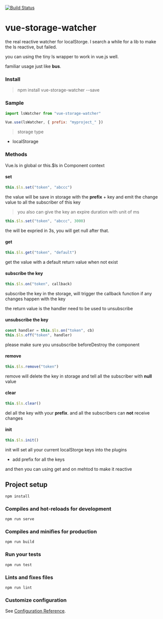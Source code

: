 [![Build Status](https://travis-ci.com/dreambo8563/vue-storage-watcher.svg?branch=master)](https://travis-ci.com/dreambo8563/vue-storage-watcher)

# vue-storage-watcher

the real reactive watcher for localStorge.
I search a while for a lib to make the ls reactive, but failed.

you can using the tiny ls wrapper to work in vue.js well.

familiar usage just like **bus**.

### Install

> npm install vue-storage-watcher --save

### Sample

```js
import lsWatcher from "vue-storage-watcher"

Vue.use(lsWatcher, { prefix: "myproject_" })
```

> storage type

- localStorage

### Methods

Vue.ls in global or this.\$ls in Component context

#### set

```js
this.$ls.set("token", "abccc")
```

the value will be save in storage with the **prefix** + key
and emit the change value to all the subscriber of this key

> you also can give the key an expire duration with unit of ms

```js
this.$ls.set("token", "abccc", 3000)
```

the will be expried in 3s, you will get null after that.

#### get

```js
this.$ls.get("token", "default")
```

get the value with a default return value when not exist

#### subscribe the key

```js
this.$ls.on("token", callback)
```

subscribe the key in the storage, will trigger the callback function if any changes happen with the key

the return value is the handler need to be used to unsubscribe

#### unsubscribe the key

```js
const handler = this.$ls.on("token", cb)
this.$ls.off("token", handler)
```

please make sure you unsubscribe beforeDestroy the component

#### remove

```js
this.$ls.remove("token")
```

remove will delete the key in storage and tell all the subscriber with **null** value

#### clear

```js
this.$ls.clear()
```

del all the key with your **prefix**. and all the subscribers can **not** receive changes

#### init

```js
this.$ls.init()
```

init will set all your current localStorge keys into the plugins

- add prefix for all the keys

and then you can using get and on mehtod to make it reactive

###

## Project setup

```
npm install
```

### Compiles and hot-reloads for development

```
npm run serve
```

### Compiles and minifies for production

```
npm run build
```

### Run your tests

```
npm run test
```

### Lints and fixes files

```
npm run lint
```

### Customize configuration

See [Configuration Reference](https://cli.vuejs.org/config/).
